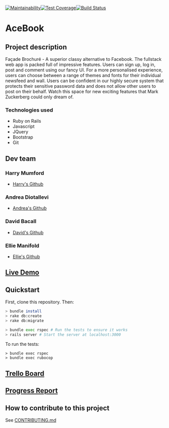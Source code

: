 [![Maintainability](https://api.codeclimate.com/v1/badges/7fda849bdfddf3bc3ed5/maintainability)](https://codeclimate.com/github/EManifold/acebook-zuckermen/maintainability)[![Test Coverage](https://api.codeclimate.com/v1/badges/7fda849bdfddf3bc3ed5/test_coverage)](https://codeclimate.com/github/EManifold/acebook-zuckermen/test_coverage)[![Build Status](https://travis-ci.org/EManifold/acebook-zuckermen.svg?branch=master)](https://travis-ci.org/EManifold/acebook-zuckermen)

# AceBook

## Project description

Façade Brochuré - A superior classy alternative to Facebook. The fullstack web app is packed full of impressive features. Users can sign up, log in, post and comment using our fancy UI. For a more personalised experience, users can choose between a range of themes and fonts for their individual newsfeed and wall. Users can be confident in our highly secure system that protects their sensitive password data and does not allow other users to post on their behalf. Watch this space for new exciting features that Mark Zuckerberg could only dream of.

### Technologies used

* Ruby on Rails
* Javascript
* JQuery
* Bootstrap
* Git

## Dev team

### Harry Mumford
  * [Harry's Github](https://github.com/HarryMumford)

### Andrea Diotallevi
  * [Andrea's Github](https://github.com/AndreaDiotallevi)

### David Bacall
  * [David's Github](https://github.com/dbacall)

### Ellie Manifold
  * [Ellie's Github](https://github.com/EManifold)
  
## [Live Demo](https://intense-stream-74805.herokuapp.com/)

## Quickstart

First, clone this repository. Then:

```bash
> bundle install
> rake db:create
> rake db:migrate

> bundle exec rspec # Run the tests to ensure it works
> rails server # Start the server at localhost:3000
```

To run the tests:

```
> bundle exec rspec
> bundle exec rubocop
```

## [Trello Board](https://trello.com/b/36aeqHBo/zuckermen-acebook)

## [Progress Report](https://github.com/EManifold/acebook-zuckermen/blob/master/progress-report.md)

## How to contribute to this project
See [CONTRIBUTING.md](CONTRIBUTING.md)
